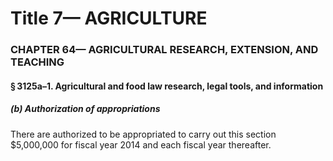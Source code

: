 
# Title 7— AGRICULTURE
### CHAPTER 64— AGRICULTURAL RESEARCH, EXTENSION, AND TEACHING
#### § 3125a–1. Agricultural and food law research, legal tools, and information
##### (b) Authorization of appropriations

There are authorized to be appropriated to carry out this section $5,000,000 for fiscal year 2014 and each fiscal year thereafter.
